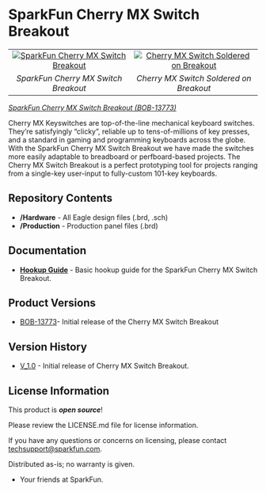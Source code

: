 SparkFun Cherry MX Switch Breakout
====================

<table class="table table-hover table-striped table-bordered">
  <tr align="center">
   <td><a href="https://www.sparkfun.com/products/13773"><img src="https://cdn.sparkfun.com//assets/parts/1/1/3/2/5/13773-01.jpg" alt="SparkFun Cherry MX Switch Breakout"></a></td>
   <td><a href="https://www.sparkfun.com/products/13773"><img src="https://cdn.sparkfun.com//assets/parts/1/1/3/2/5/13834-05a.jpg" alt="Cherry MX Switch Soldered on Breakout"></a></td>
  </tr>
  <tr align="center">
    <td><i>SparkFun Cherry MX Switch Breakout </i></td>
    <td><i>Cherry MX Switch Soldered on Breakout</i></td>
  </tr>
</table>

[*SparkFun Cherry MX Switch Breakout (BOB-13773)*](https://www.sparkfun.com/products/13773)

Cherry MX Keyswitches are top-of-the-line mechanical keyboard switches. They’re satisfyingly “clicky”, reliable up to tens-of-millions of key presses, and a standard in gaming and programming keyboards across the globe. With the SparkFun Cherry MX Switch Breakout we have made the switches more easily adaptable to breadboard or perfboard-based projects. The Cherry MX Switch Breakout is a perfect prototyping tool for projects ranging from a single-key user-input to fully-custom 101-key keyboards.

Repository Contents
-------------------

* **/Hardware** - All Eagle design files (.brd, .sch)
* **/Production** - Production panel files (.brd)

Documentation
--------------
* **[Hookup Guide](https://learn.sparkfun.com/tutorials/cherry-mx-switch-breakout-hookup-guide)** - Basic hookup guide for the SparkFun Cherry MX Switch Breakout.

Product Versions
----------------
* [BOB-13773](https://www.sparkfun.com/products/13773)- Initial release of the Cherry MX Switch Breakout

Version History
---------------
* [V_1.0](https://github.com/sparkfun/Cherry_MX_Switch-Breakout/releases/tag/V_1.0) - Initial release of Cherry MX Switch Breakout.

License Information
-------------------

This product is _**open source**_! 

Please review the LICENSE.md file for license information. 

If you have any questions or concerns on licensing, please contact techsupport@sparkfun.com.

Distributed as-is; no warranty is given.

- Your friends at SparkFun.

_<COLLABORATION CREDIT>_
